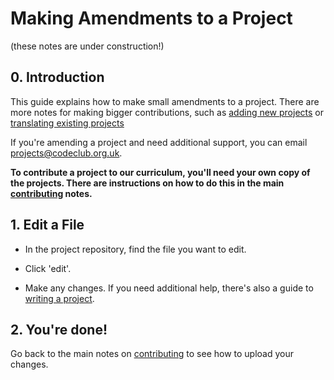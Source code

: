 # Making Amendments to a Project
(these notes are under construction!)

## 0. Introduction

This guide explains how to make small amendments to a project. There are more notes for making bigger contributions, such as [adding new projects](PROJECTS.md) or [translating existing projects](TRANSLATING.md)

If you're amending a project and need additional support, you can email projects@codeclub.org.uk.

__To contribute a project to our curriculum, you'll need your own copy of the projects. There are instructions on how to do this in the main [contributing](CONTRIBUTING.md) notes.__

## 1. Edit a File

+ In the project repository, find the file you want to edit.

+ Click 'edit'.

+ Make any changes. If you need additional help, there's also a guide to [writing a project](projects.md).

## 2. You're done!

Go back to the main notes on [contributing](contributing.md) to see how to upload your changes.
